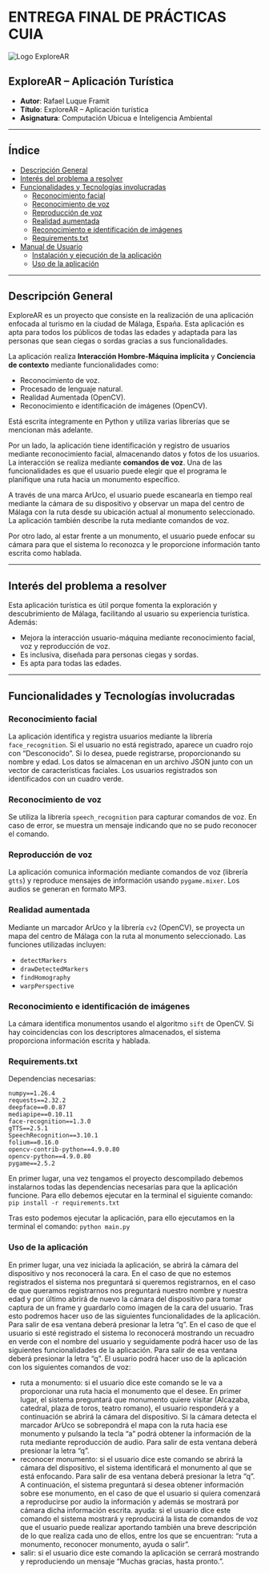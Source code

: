 
# ENTREGA FINAL DE PRÁCTICAS CUIA

![Logo ExploreAR](arucoMarcador2.jpg "Logo")

## ExploreAR – Aplicación Turística

- **Autor**: Rafael Luque Framit  
- **Título**: ExploreAR – Aplicación turística  
- **Asignatura**: Computación Ubicua e Inteligencia Ambiental  

---

## Índice
- [Descripción General](#descripción-general)
- [Interés del problema a resolver](#interés-del-problema-a-resolver)
- [Funcionalidades y Tecnologías involucradas](#funcionalidades-y-tecnologías-involucradas)
  - [Reconocimiento facial](#reconocimiento-facial)
  - [Reconocimiento de voz](#reconocimiento-de-voz)
  - [Reproducción de voz](#reproducción-de-voz)
  - [Realidad aumentada](#realidad-aumentada)
  - [Reconocimiento e identificación de imágenes](#reconocimiento-e-identificación-de-imágenes)
  - [Requirements.txt](#requirementstxt)
- [Manual de Usuario](#manual-de-usuario)
  - [Instalación y ejecución de la aplicación](#instalación-y-ejecución-de-la-aplicación)
  - [Uso de la aplicación](#uso-de-la-aplicación)

---

## Descripción General

ExploreAR es un proyecto que consiste en la realización de una aplicación enfocada al turismo en la ciudad de Málaga, España. Esta aplicación es apta para todos los públicos de todas las edades y adaptada para las personas que sean ciegas o sordas gracias a sus funcionalidades.

La aplicación realiza **Interacción Hombre-Máquina implícita** y **Conciencia de contexto** mediante funcionalidades como:  
- Reconocimiento de voz.  
- Procesado de lenguaje natural.  
- Realidad Aumentada (OpenCV).  
- Reconocimiento e identificación de imágenes (OpenCV).  

Está escrita íntegramente en Python y utiliza varias librerías que se mencionan más adelante.

Por un lado, la aplicación tiene identificación y registro de usuarios mediante reconocimiento facial, almacenando datos y fotos de los usuarios. La interacción se realiza mediante **comandos de voz**. Una de las funcionalidades es que el usuario puede elegir que el programa le planifique una ruta hacia un monumento específico.

A través de una marca ArUco, el usuario puede escanearla en tiempo real mediante la cámara de su dispositivo y observar un mapa del centro de Málaga con la ruta desde su ubicación actual al monumento seleccionado. La aplicación también describe la ruta mediante comandos de voz.

Por otro lado, al estar frente a un monumento, el usuario puede enfocar su cámara para que el sistema lo reconozca y le proporcione información tanto escrita como hablada.

---

## Interés del problema a resolver

Esta aplicación turística es útil porque fomenta la exploración y descubrimiento de Málaga, facilitando al usuario su experiencia turística. Además:  
- Mejora la interacción usuario-máquina mediante reconocimiento facial, voz y reproducción de voz.  
- Es inclusiva, diseñada para personas ciegas y sordas.  
- Es apta para todas las edades.

---

## Funcionalidades y Tecnologías involucradas

### Reconocimiento facial
La aplicación identifica y registra usuarios mediante la librería `face_recognition`. Si el usuario no está registrado, aparece un cuadro rojo con “Desconocido”. Si lo desea, puede registrarse, proporcionando su nombre y edad. Los datos se almacenan en un archivo JSON junto con un vector de características faciales. Los usuarios registrados son identificados con un cuadro verde.

### Reconocimiento de voz
Se utiliza la librería `speech_recognition` para capturar comandos de voz. En caso de error, se muestra un mensaje indicando que no se pudo reconocer el comando.

### Reproducción de voz
La aplicación comunica información mediante comandos de voz (librería `gtts`) y reproduce mensajes de información usando `pygame.mixer`. Los audios se generan en formato MP3.

### Realidad aumentada
Mediante un marcador ArUco y la librería `cv2` (OpenCV), se proyecta un mapa del centro de Málaga con la ruta al monumento seleccionado. Las funciones utilizadas incluyen:  
- `detectMarkers`  
- `drawDetectedMarkers`  
- `findHomography`  
- `warpPerspective`

### Reconocimiento e identificación de imágenes
La cámara identifica monumentos usando el algoritmo `sift` de OpenCV. Si hay coincidencias con los descriptores almacenados, el sistema proporciona información escrita y hablada.

### Requirements.txt
Dependencias necesarias:
```plaintext
numpy==1.26.4
requests==2.32.2
deepface==0.0.87
mediapipe==0.10.11
face-recognition==1.3.0
gTTS==2.5.1
SpeechRecognition==3.10.1
folium==0.16.0
opencv-contrib-python==4.9.0.80
opencv-python==4.9.0.80
pygame==2.5.2
```

En primer lugar, una vez tengamos el proyecto descompilado debemos instalarnos todas las
dependencias necesarias para que la aplicación funcione. Para ello debemos ejecutar en la
terminal el siguiente comando:
```pip install -r requirements.txt```

Tras esto podemos ejecutar la aplicación, para ello ejecutamos en la terminal el comando:
```python main.py```

### Uso de la aplicación
En primer lugar, una vez iniciada la aplicación, se abrirá la cámara del dispositivo y nos
reconocerá la cara. En el caso de que no estemos registrados el sistema nos preguntará si
queremos registrarnos, en el caso de que queramos registrarnos nos preguntará nuestro
nombre y nuestra edad y por último abrirá de nuevo la cámara del dispositivo para tomar
captura de un frame y guardarlo como imagen de la cara del usuario. Tras esto podremos
hacer uso de las siguientes funcionalidades de la aplicación. Para salir de esa ventana deberá
presionar la letra “q”.
En el caso de que el usuario si esté registrado el sistema lo reconocerá mostrando un recuadro
en verde con el nombre del usuario y seguidamente podrá hacer uso de las siguientes
funcionalidades de la aplicación. Para salir de esa ventana deberá presionar la letra “q”.
El usuario podrá hacer uso de la aplicación con los siguientes comandos de voz:
- ruta a monumento: si el usuario dice este comando se le va a proporcionar una ruta hacia
el monumento que el desee. En primer lugar, el sistema preguntará que monumento
quiere visitar (Alcazaba, catedral, plaza de toros, teatro romano), el usuario responderá y
a continuación se abrirá la cámara del dispositivo. Si la cámara detecta el marcador ArUco
se sobrepondrá el mapa con la ruta hacia ese monumento y pulsando la tecla “a” podrá
obtener la información de la ruta mediante reproducción de audio. Para salir de esta
ventana deberá presionar la letra “q”.
- reconocer monumento: si el usuario dice este comando se abrirá la cámara del
dispositivo, el sistema identificará el monumento al que se está enfocando. Para salir de
esa ventana deberá presionar la letra “q”. A continuación, el sistema preguntará si desea
obtener información sobre ese monumento, en el caso de que el usuario si quiera
comenzará a reproducirse por audio la información y además se mostrará por cámara
dicha información escrita.
ayuda: si el usuario dice este comando el sistema mostrará y reproducirá la lista de
comandos de voz que el usuario puede realizar aportando también una breve descripción
de lo que realiza cada uno de ellos, entre los que se encuentran: “ruta a monumento,
reconocer monumento, ayuda o salir”.
- salir: si el usuario dice este comando la aplicación se cerrará mostrando y reproduciendo
un mensaje “Muchas gracias, hasta pronto.”.

